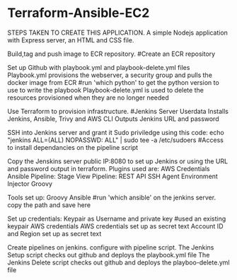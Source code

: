 # Terraform-Ansible-EC2

   STEPS TAKEN TO CREATE THIS APPLICATION.
A simple Nodejs application with Express server, an HTML and CSS file.

Build,tag and push image to ECR repository. #Create an ECR repository

Set up Github with playbook.yml and playbook-delete.yml files
   Playbook.yml provisions the webserver, a security group and pulls the docker image from ECR #run 'which python' to get the python version to use to write the 
   playbook
   Playbook-delete.yml is used to delete the resources provisioned when they are no longer needed

Use Terraform to provision infrastructure. #Jenkins Server
  Userdata Installs Jenkins, Ansible, Trivy and AWS CLI 
  Outputs Jenkins URL and password 

SSH into Jenkins server and grant it Sudo priviledge using this code:
echo "jenkins ALL=(ALL) NOPASSWD: ALL" | sudo tee -a /etc/sudoers #Access to install dependancies on the pipeline script

Copy the Jenskins server public IP:8080 to set up Jenkins or using the URL and password output in terraform.
Plugins used are:
   AWS Credentials
   Ansible
   Pipeline: Stage View
   Pipeline: REST API
   SSH Agent
   Environment Injector
   Groovy

Tools set up:
    Groovy
    Ansible #run 'which ansible' on the jenkins server. copy the path and save here

Set up credentials:
    Keypair as Username and private key #used an existing keypair
    AWS credentials
    AWS credentials set up as secret text
    Account ID and Region set up as secret text

Create pipelines on jenkins. configure with pipeline script. 
   The Jenkins Setup script checks out github and deploys the playbook.yml file
   The Jenkins Delete script checks out github and deploys the playboo-delete.yml file




